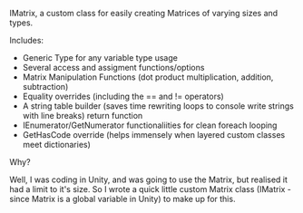 IMatrix, a custom class for easily creating Matrices of varying sizes and types.

Includes:

- Generic Type for any variable type usage
- Several access and assigment functions/options
- Matrix Manipulation Functions (dot product multiplication, addition, subtraction)
- Equality overrides (including the == and != operators)
- A string table builder (saves time rewriting loops to console write strings with line breaks) return function
- IEnumerator/GetNumerator functionaliities for clean foreach looping
- GetHasCode override (helps immensely when layered custom classes meet dictionaries)

Why?

Well, I was coding in Unity, and was going to use the Matrix, but realised it had a limit to it's size. So I wrote a quick little custom Matrix class (IMatrix - since Matrix is a global variable in Unity) to make up for this.
